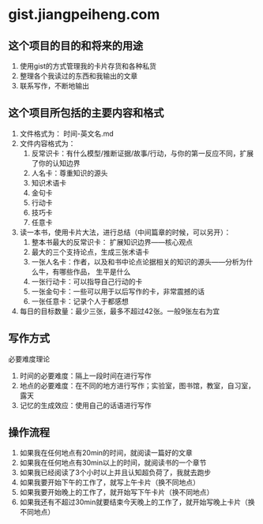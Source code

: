 # gist.jiangpeiheng.com


## 这个项目的目的和将来的用途

1. 使用gist的方式管理我的卡片存货和各种私货
2. 整理各个我读过的东西和我输出的文章
3. 联系写作，不断地输出

## 这个项目所包括的主要内容和格式

1. 文件格式为： 时间-英文名.md
2. 文件内容格式为：
    1. 反常识卡：有什么模型/推断证据/故事/行动，与你的第一反应不同，扩展了你的认知边界
    2. 人名卡：尊重知识的源头
    3. 知识术语卡
    4. 金句卡
    5. 行动卡
    6. 技巧卡
    7. 任意卡
3. 读一本书，使用卡片大法，进行总结（中间篇章的时候，可以另开）：
    1. 整本书最大的反常识卡： 扩展知识边界——核心观点
    2. 最大的三个支持论点，生成三张术语卡
    3. 一张人名卡：作者，以及和书中论点论据相关的知识的源头——分析为什么牛，有哪些作品，
    生平是什么
    4. 一张行动卡：可以指导自己行动的卡
    5. 一张金句卡：一些可以用于以后写作的卡，非常震撼的话
    6. 一张任意卡：记录个人于都感想
4. 每日的目标数量：最少三张，最多不超过42张。一般9张左右为宜

## 写作方式

必要难度理论
1. 时间的必要难度：隔上一段时间在进行写作
2. 地点的必要难度：在不同的地方进行写作；实验室，图书馆，教室，自习室，露天
3. 记忆的生成效应：使用自己的话语进行写作

## 操作流程
1. 如果我在任何地点有20min的时间，就阅读一篇好的文章
2. 如果我在任何地点有30min以上的时间，就阅读书的一个章节
3. 如果我已经阅读了3个小时以上并且认知超负荷了，我就去跑步
4. 如果我要开始下午的工作了，就写上午卡片（换不同地点）
5. 如果我要开始晚上的工作了，就开始写下午卡片（换不同地点）
6. 如果我还有不超过30min就要结束今天晚上的工作了，就开始写晚上卡片（换不同地点）
